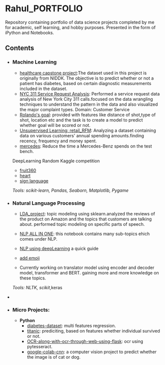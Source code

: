 # Rahul_PORTFOLIO


Repository containing portfolio of data science projects completed by me for academic, self learning, and hobby purposes. Presented in the form of iPython and Notebooks.




## Contents

- ### Machine Learning

	- [healthcare capstone project](https://github.com/rahulk0407/PROJECTS/blob/master/healthcare%20capstone%20project/project_2_final.ipynb):The dataset used in this project is originally from NIDDK. The objective is to predict whether or not a patient has diabetes, based on certain diagnostic measurements included in the dataset.
	- [NYC 311 Service Request Analysis](https://github.com/rahulk0407/PROJECTS/blob/master/NYC%20311%20Service%20Request%20Analysis/Project%203.ipynb): Performed a service request data analysis of New York City 311 calls.focused on the data wrangling techniques to understand the pattern in the data and also visualized the major complaint types.
Domain: Customer Service
	- [Rolando's goal](https://github.com/rahulk0407/PROJECTS/blob/master/Ronaldos_goal/ronaldo_zs.ipynb): provided with features like distance of shot,type of shot, location etc and the task is to create a model to predict whether goal will be scored or not.
	- [Unsupervised Learning: retail_RFM](https://github.com/rahulk0407/PROJECTS/blob/master/retail_RFM_without_KNN/project3_RFM.ipynb): Analyzing a dataset containing data on various customers' annual spending amounts.finding recency, frequency and money spent.
	- [mercedes](https://github.com/rahulk0407/PROJECTS/blob/master/mercedes/mercedes_project1.ipynb): Reduce the time a Mercedes-Benz spends on the test bench.
	
	DeepLearning Random Kaggle competition
	- [fruit360](https://github.com/rahulk0407/random_kaggle_practice/tree/master/fruit360)
	- [heart](https://github.com/rahulk0407/random_kaggle_practice/blob/master/heart_disease/heart.py)
	- [sign language](https://github.com/rahulk0407/random_kaggle_practice/blob/master/sign_language_csv/sign_language.py)

	_Tools: scikit-learn, Pandas, Seaborn, Matplotlib, Pygame_ 

- ### Natural Language Processing

	- [LDA_project](https://github.com/rahulk0407/NLP/blob/master/Topic%20modeling/nlp_project_play.ipynb): topic modeling using sklearn.analyzed the reviews of the product on Amazon and the topics that customers are talking about. performed topic modeling on specific parts of speech. 

	- [NLP ALL IN ONE](https://github.com/rahulk0407/NLP/blob/master/NLP.ipynb): this notebook contains many sub-topics ehich comes  under NLP.
	- [NLP using deepLearning](https://github.com/rahulk0407/NLP/blob/master/deepL_NLP.ipynb) a quick guide
	- [add emoji](https://github.com/rahulk0407/language-modeling/blob/master/add_emoji.py)
	- Currently working on translator model using encoder and decoder model, transformer and BERT. gaining more and more knowledge on these topics.
	

	_Tools: NLTK, scikit_,keras

-
	

- ### Micro Projects: 

	- __Python__
		- [diabetes-dataset](https://github.com/rahulk0407/diabetes-dataset/blob/master/diabetic_ml.py): multi features regression.
		- [titanic](https://github.com/rahulk0407/titanic/blob/master/titanic.py): prediciting, based on features whether individual survived or not.
		- [OCR-along-with-ocr-through-web-using-flask](https://github.com/rahulk0407/OCR-along-with-ocr-through-web-using-flask): ocr using pytesseract.
		- [google-colab-cnn](https://github.com/rahulk0407/google-colab-cnn/blob/master/catvdog_cnn.ipynb): a computer vision project to predict whether the image is of cat or dog.

	


